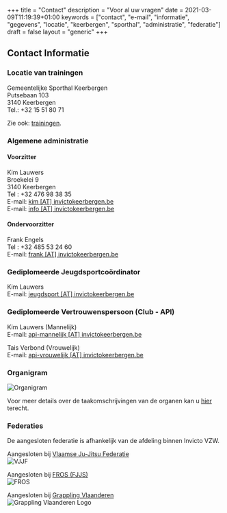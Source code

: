 +++
title = "Contact"
description = "Voor al uw vragen"
date = 2021-03-09T11:19:39+01:00
keywords = ["contact", "e-mail", "informatie", "gegevens", "locatie", "keerbergen", "sporthal", "administratie", "federatie"]
draft = false
layout = "generic"
+++
## Contact Informatie
### Locatie van trainingen
Gemeentelijke Sporthal Keerbergen \
Putsebaan 103 \
3140 Keerbergen \
Tel.: +32 15 51 80 71

Zie ook: [trainingen](/trainingen).

### Algemene administratie
#### Voorzitter
Kim Lauwers  \
Broekelei 9 \
3140 Keerbergen \
Tel : +32 476 98 38 35 \
E-mail: [kim [AT] invictokeerbergen.be](mailto:kim@invictokeerbergen.be) \
E-mail: [info [AT] invictokeerbergen.be](mailto:info@invictokeerbergen.be)

#### Ondervoorzitter
Frank Engels \
Tel : +32 485 53 24 60 \
E-mail: [frank [AT] invictokeerbergen.be](mailto:frank@invictokeerbergen.be)

### Gediplomeerde Jeugdsportcoördinator
Kim Lauwers \
E-mail: [jeugdsport [AT] invictokeerbergen.be](mailto:jeugdsport@invictokeerbergen.be)

### Gediplomeerde Vertrouwenspersoon (Club - API)
Kim Lauwers (Mannelijk) \
E-mail: [api-mannelijk [AT] invictokeerbergen.be](mailto:api-mannelijk@invictokeerbergen.be)

Tais Verbond (Vrouwelijk) \
E-mail: [api-vrouwelijk [AT] invictokeerbergen.be](mailto:api-vrouwelijk@invictokeerbergen.be)

### Organigram
![Organigram](/images/club/organigram.webp "Organigram Invicto Belgium")

Voor meer details over de taakomschrijvingen van de organen kan u [hier](/functieomschrijvingen) terecht.

### Federaties
De aangesloten federatie is afhankelijk van de afdeling binnen Invicto VZW.

Aangesloten bij [Vlaamse Ju-Jitsu Federatie](http://vjjf.be) \
  ![VJJF](/images/federatie/vjjf-logo.webp "VJJF LOGO")

Aangesloten bij [FROS (FJJS)](http://www.fros.be/sportfiche/martial-arts) \
  ![FROS](/images/federatie/fros-logo.webp "FROS LOGO")

Aangesloten bij [Grappling Vlaanderen](https://grappling.vlaanderen/) \
  ![Grappling Vlaanderen Logo](/images/federatie/grappling-vlaanderen-logo.webp "Grappling Vlaanderen Logo")